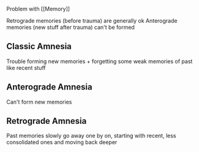 Problem with [[Memory]]

Retrograde memories (before trauma) are generally ok
Anterograde memories (new stuff after trauma) can't be formed

## Classic Amnesia
Trouble forming new memories + forgetting some weak memories of past like recent stuff

## Anterograde Amnesia
Can't form new memories

## Retrograde Amnesia
Past memories slowly go away one by on, starting with recent, less consolidated ones and moving back deeper